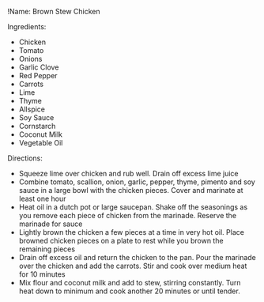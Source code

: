 !Name: Brown Stew Chicken

Ingredients:
- Chicken
- Tomato
- Onions
- Garlic Clove
- Red Pepper
- Carrots
- Lime
- Thyme
- Allspice
- Soy Sauce
- Cornstarch
- Coconut Milk
- Vegetable Oil

Directions:
- Squeeze lime over chicken and rub well. Drain off excess lime juice
- Combine tomato, scallion, onion, garlic, pepper, thyme, pimento and soy sauce in a large bowl with the chicken pieces. Cover and marinate at least one hour
- Heat oil in a dutch pot or large saucepan. Shake off the seasonings as you remove each piece of chicken from the marinade. Reserve the marinade for sauce
- Lightly brown the chicken a few pieces at a time in very hot oil. Place browned chicken pieces on a plate to rest while you brown the remaining pieces
- Drain off excess oil and return the chicken to the pan. Pour the marinade over the chicken and add the carrots. Stir and cook over medium heat for 10 minutes
- Mix flour and coconut milk and add to stew, stirring constantly. Turn heat down to minimum and cook another 20 minutes or until tender.
